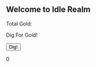 ## Welcome to Idle Realm
Total Gold:


<p>Dig For Gold!</p>
<button type="button" onclick="myFunction()">Dig!</button>
<p id="demo">0</p>
<script>
var add = (function () {
    var counter = 0;
    return function () {return counter += 1;}
})();

function myFunction(){
    document.getElementById("demo").innerHTML = add();
}
</script>
